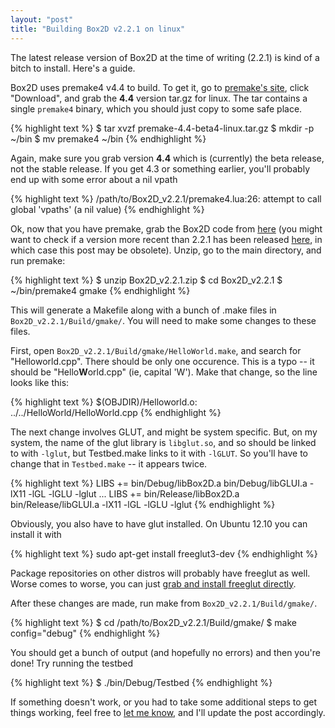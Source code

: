 ```yaml
---
layout: "post"
title: "Building Box2D v2.2.1 on linux"
---
```


The latest release version of Box2D at the time of writing (2.2.1) is kind of a bitch to install. Here's a guide.

Box2D uses premake4 v4.4 to build. To get it, go to [premake's site](http://industriousone.com/premake), click "Download", and grab the **4.4** version tar.gz for linux. The tar contains a single `premake4` binary, which you should just copy to some safe place.

{% highlight text %}
$ tar xvzf premake-4.4-beta4-linux.tar.gz
$ mkdir -p ~/bin
$ mv premake4 ~/bin
{% endhighlight %}

Again, make sure you grab version **4.4** which is (currently) the beta release, not the stable release. If you get 4.3 or something earlier, you'll probably end up with some error about a nil vpath

{% highlight text %}
/path/to/Box2D_v2.2.1/premake4.lua:26: attempt to call global 'vpaths' (a nil value)
{% endhighlight %}

Ok, now that you have premake, grab the Box2D code from [here](http://code.google.com/p/box2d/downloads/detail?name=Box2D_v2.2.1.zip&can=2&q=) (you might want to check if a version more recent than 2.2.1 has been released [here](http://code.google.com/p/box2d/downloads/list), in which case this post may be obsolete). Unzip, go to the main directory, and run premake:

{% highlight text %}
$ unzip Box2D_v2.2.1.zip
$ cd Box2D_v2.2.1
$ ~/bin/premake4 gmake
{% endhighlight %}

This will generate a Makefile along with a bunch of .make files in `Box2D_v2.2.1/Build/gmake/`. You will need to make some changes to these files.

First, open `Box2D_v2.2.1/Build/gmake/HelloWorld.make`, and search for "Helloworld.cpp". There should be only one occurence. This is a typo -- it should be "Hello**W**orld.cpp" (ie, capital 'W'). Make that change, so the line looks like this:

{% highlight text %}
$(OBJDIR)/Helloworld.o: ../../HelloWorld/HelloWorld.cpp
{% endhighlight %}

The next change involves GLUT, and might be system specific. But, on my system, the name of the glut library is `libglut.so`, and so should be linked to with `-lglut`, but Testbed.make links to it with `-lGLUT`. So you'll have to change that in `Testbed.make` -- it appears twice.

{% highlight text %}
LIBS      += bin/Debug/libBox2D.a bin/Debug/libGLUI.a -lX11 -lGL -lGLU -lglut
...
LIBS      += bin/Release/libBox2D.a bin/Release/libGLUI.a -lX11 -lGL -lGLU -lglut
{% endhighlight %}

Obviously, you also have to have glut installed. On Ubuntu 12.10 you can install it with

{% highlight text %}
sudo apt-get install freeglut3-dev
{% endhighlight %}

Package repositories on other distros will probably have freeglut as well. Worse comes to worse, you can just [grab and install freeglut directly](http://freeglut.sourceforge.net/).

After these changes are made, run make from `Box2D_v2.2.1/Build/gmake/`.

{% highlight text %}
$ cd /path/to/Box2D_v2.2.1/Build/gmake/
$ make config="debug"
{% endhighlight %}

You should get a bunch of output (and hopefully no errors) and then you're done! Try running the testbed

{% highlight text %}
$ ./bin/Debug/Testbed
{% endhighlight %}

If something doesn't work, or you had to take some additional steps to get things working, feel free to [let me know](mailto:alecbenzer@gmail.com), and I'll update the post accordingly.
